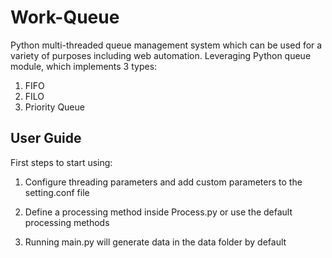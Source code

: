 # Work-Queue
Python multi-threaded queue management system which can be used for a variety of purposes including web automation.
Leveraging Python queue module, which implements 3 types:
1. FIFO
2. FILO
3. Priority Queue

User Guide
-----------

First steps to start using:

1. Configure threading parameters and add custom parameters to the setting.conf file

2. Define a processing method inside Process.py or use the default processing methods

3. Running main.py will generate data in the data folder by default
